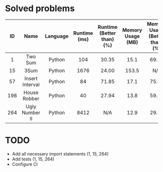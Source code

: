 # Solved problems

|  ID   |      Name       | Language | Runtime (ms) | Runtime (Better than) (%) | Memory Usage (MB) | Memory Usage (Better than) (%) |
| :---: | :-------------: | :------: | :----------: | :-----------------------: | :---------------: | :----------------------------: |
|   1   |     Two Sum     |  Python  |     104      |           30.35           |       15.1        |             69.92              |
|  15   |      3Sum       |  Python  |     1676     |           24.00           |       153.5       |              N/A               |
|  57   | Insert Interval |  Python  |      84      |           71.85           |       17.1        |             75.36              |
|  198  |  House Robber   |  Python  |      40      |           27.94           |       13.8        |             59.98              |
|  264  | Ugly Number II  |  Python  |     8412     |            N/A            |       12.9        |             29.38              |

# TODO

-   Add all necessary import statements (1, 15, 264)
-   Add tests (1, 15, 264)
-   Configure CI
